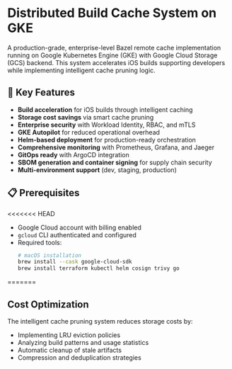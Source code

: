 # Distributed Build Cache System on GKE

A production-grade, enterprise-level Bazel remote cache implementation running on Google Kubernetes Engine (GKE) with Google Cloud Storage (GCS) backend. This system accelerates iOS builds supporting developers while implementing intelligent cache pruning logic. 

## 🚀 Key Features

- **Build acceleration** for iOS builds through intelligent caching
- **Storage cost savings** via smart cache pruning
- **Enterprise security** with Workload Identity, RBAC, and mTLS
- **GKE Autopilot** for reduced operational overhead
- **Helm-based deployment** for production-ready orchestration
- **Comprehensive monitoring** with Prometheus, Grafana, and Jaeger
- **GitOps ready** with ArgoCD integration
- **SBOM generation and container signing** for supply chain security
- **Multi-environment support** (dev, staging, production)

## 📋 Prerequisites

<<<<<<< HEAD
- Google Cloud account with billing enabled
- `gcloud` CLI authenticated and configured
- Required tools:
  ```bash
  # macOS installation
  brew install --cask google-cloud-sdk
  brew install terraform kubectl helm cosign trivy go
  ```
=======



## Cost Optimization

The intelligent cache pruning system reduces storage costs by:
- Implementing LRU eviction policies
- Analyzing build patterns and usage statistics
- Automatic cleanup of stale artifacts
- Compression and deduplication strategies
